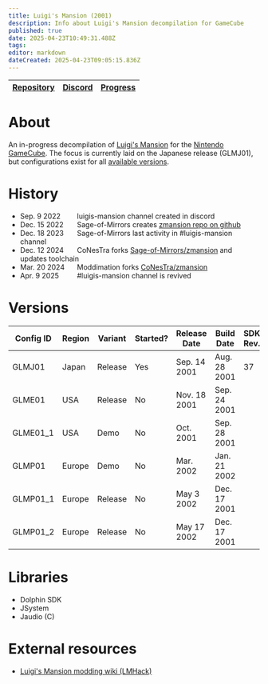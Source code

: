 ```yaml
---
title: Luigi's Mansion (2001)
description: Info about Luigi's Mansion decompilation for GameCube
published: true
date: 2025-04-23T10:49:31.488Z
tags: 
editor: markdown
dateCreated: 2025-04-23T09:05:15.836Z
---
```


| [Repository](https://github.com/Moddimation/YasikiDolphin) | [Discord](https://discord.gg/hKx3FJJgrV) | [Progress](https://www.youtube.com/watch?v=dQw4w9WgXcQ) |
|------------------|---------|----------|

# About
An in-progress decompilation of [Luigi's Mansion](https://wikipedia.org/wiki/Luigi’s_Mansion) for the [Nintendo GameCube](https://wikipedia.org/wiki/Nintendo_GameCube).
The focus is currently laid on the Japanese release (GLMJ01), but configurations exist for all [available versions](#versions).

# History
<ul>
  <li><span style="display:inline-block; width: 110px">Sep. 9 2022</span> luigis-mansion channel created in discord</li>
  <li><span style="display:inline-block; width: 110px">Dec. 15 2022</span> Sage-of-Mirrors creates <a href="https://github.com/Sage-of-Mirrors/zmansion">zmansion repo on github</a></li>
  <li><span style="display:inline-block; width: 110px">Dec. 18 2023</span> Sage-of-Mirrors last activity in #luigis-mansion channel</li>
  <li><span style="display:inline-block; width: 110px">Dec. 12 2024</span> CoNesTra forks <a href="https://github.com/CoNesTra/zmansion">Sage-of-Mirrors/zmansion</a> and updates toolchain</li>
  <li><span style="display:inline-block; width: 110px">Mar. 20 2024</span> Moddimation forks <a href="https://github.com/Moddimation/zmansion">CoNesTra/zmansion</a> </li>
  <li><span style="display:inline-block; width: 110px">Apr. 9 2025</span> #luigis-mansion channel is revived</li>
</ul>

# Versions
| Config ID | Region | Variant | Started? | Release Date |  Build Date  | SDK Rev. |   SDK Date   |
|-----------|--------|---------|----------|--------------|--------------|----------|--------------|
| GLMJ01    | Japan  | Release |    Yes   | Sep. 14 2001 | Aug. 28 2001 |    37    | Jul. 19 2001 |
| GLME01    |  USA   | Release |    No    | Nov. 18 2001 | Sep. 24 2001 | | |
| GLME01_1  |  USA   |  Demo   |    No    | Oct.    2001 | Sep. 28 2001 | | |
| GLMP01    | Europe |  Demo   |    No    | Mar.    2002 | Jan. 21 2002 | | |
| GLMP01_1  | Europe | Release |    No    | May   3 2002 | Dec. 17 2001 | | |
| GLMP01_2  | Europe | Release |    No    | May  17 2002 | Dec. 17 2001 | | |

# Libraries
- Dolphin SDK
- JSystem
- Jaudio (C)

# External resources
- [Luigi's Mansion modding wiki (LMHack)](https://www.lmhack.net/index.php/Main_Page)